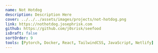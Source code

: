 ```yaml
---
name: Not Hotdog
description: Description Here
cover: ../../../assets/images/projects/not-hotdog.png
link: https://nothotdog.josephrisk.com
github: https://github.com/j0srisk/seefood
isDraft: false
sortOrder: 9
tools: [Pytorch, Docker, React, TailwindCSS, JavaScript, Netlify]
---
```

